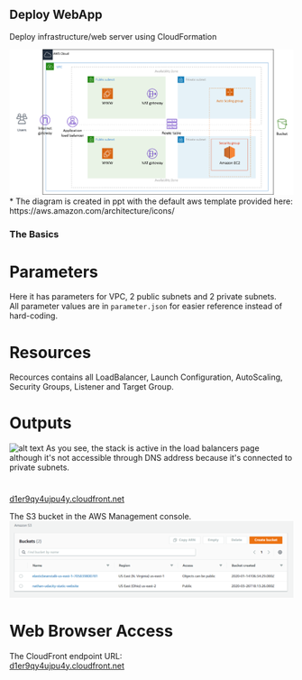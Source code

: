 ## Deploy WebApp

Deploy infrastructure/web server using CloudFormation

  <img src="https://github.com/na6an/CDevOps/blob/master/P2_Deploy_WebApp/img/diagram.png" alt="alt text">  
* The diagram is created in ppt with the default aws template provided here: https://aws.amazon.com/architecture/icons/

### The Basics  
# Parameters  
Here it has parameters for VPC, 2 public subnets and 2 private subnets.  
All parameter values are in `parameter.json` for easier reference instead of hard-coding.

# Resources  
Recources contains all LoadBalancer, Launch Configuration, AutoScaling, Security Groups, Listener and Target Group.

# Outputs  
  <img src="https://github.com/na6an/CDevOps/blob/master/P2_Deploy_WebApp/LB.PNG" alt="alt text">  
As you see, the stack is active in the load balancers page although it's not accessible through DNS address because it's connected to private subnets.

# 



[d1er9qy4ujpu4y.cloudfront.net](https://d1er9qy4ujpu4y.cloudfront.net)

The S3 bucket in the AWS Management console.  
  <img src="https://github.com/na6an/CDevOps/blob/master/P1_Deploy_Static_Website/img/bucket_creation.PNG" alt="alt text">  
  
# Web Browser Access  
The CloudFront endpoint URL:  
[d1er9qy4ujpu4y.cloudfront.net](https://d1er9qy4ujpu4y.cloudfront.net)


